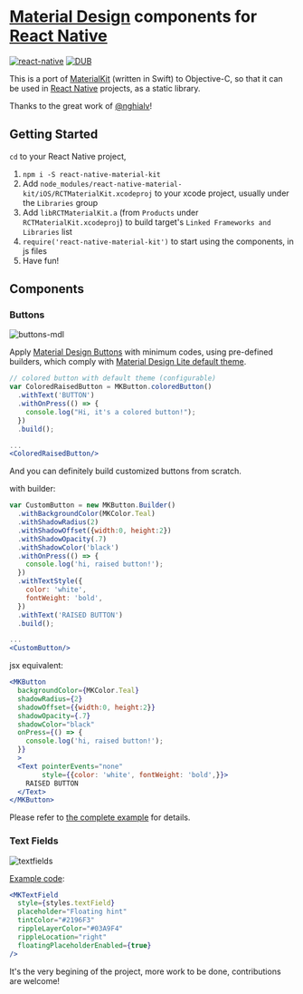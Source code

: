 # [Material Design](http://www.google.com/design/spec/material-design/introduction.html) components for [React Native](https://facebook.github.io/react-native)

[![react-native](https://img.shields.io/badge/react--native-v0.7.1-05A5D1.svg)](https://facebook.github.io/react-native "tested react-native version")
[![DUB](https://img.shields.io/dub/l/vibe-d.svg)](https://raw.githubusercontent.com/xinthink/react-native-material-kit/master/LICENSE.md "MIT")

This is a port of [MaterialKit](https://github.com/nghialv/MaterialKit) (written in Swift) to Objective-C, so that it can be used in [React Native](https://facebook.github.io/react-native) projects, as a static library.

Thanks to the great work of [@nghialv](https://github.com/nghialv)!


## Getting Started

`cd` to your React Native project,

1. `npm i -S react-native-material-kit`
2. Add `node_modules/react-native-material-kit/iOS/RCTMaterialKit.xcodeproj` to your xcode project, usually under the `Libraries` group
3. Add `libRCTMaterialKit.a` (from `Products` under `RCTMaterialKit.xcodeproj`) to build target's `Linked Frameworks and Libraries` list
4. `require('react-native-material-kit')` to start using the components, in js files
5. Have fun!


## Components

### Buttons

![buttons-mdl](https://cloud.githubusercontent.com/assets/390805/8761525/08593298-2d88-11e5-98dc-6180a5122b1f.gif)

Apply [Material Design Buttons](http://www.getmdl.io/components/index.html#buttons-section) with minimum codes, using pre-defined builders, which comply with [Material Design Lite default theme](http://www.getmdl.io/customize/index.html).

```jsx
// colored button with default theme (configurable)
var ColoredRaisedButton = MKButton.coloredButton()
  .withText('BUTTON')
  .withOnPress(() => {
    console.log("Hi, it's a colored button!");
  })
  .build();

...
<ColoredRaisedButton/>
```

And you can definitely build customized buttons from scratch.

with builder:

```jsx
var CustomButton = new MKButton.Builder()
  .withBackgroundColor(MKColor.Teal)
  .withShadowRadius(2)
  .withShadowOffset({width:0, height:2})
  .withShadowOpacity(.7)
  .withShadowColor('black')
  .withOnPress(() => {
    console.log('hi, raised button!');
  })
  .withTextStyle({
    color: 'white',
    fontWeight: 'bold',
  })
  .withText('RAISED BUTTON')
  .build();

...
<CustomButton/>
```

jsx equivalent:

```jsx
<MKButton
  backgroundColor={MKColor.Teal}
  shadowRadius={2}
  shadowOffset={{width:0, height:2}}
  shadowOpacity={.7}
  shadowColor="black"
  onPress={() => {
    console.log('hi, raised button!');
  }}
  >
  <Text pointerEvents="none"
        style={{color: 'white', fontWeight: 'bold',}}>
    RAISED BUTTON
  </Text>
</MKButton>
```

Please refer to [the complete example](https://github.com/xinthink/react-native-material-kit/blob/master/Example/App/buttons.js) for details.


### Text Fields

![textfields](https://cloud.githubusercontent.com/assets/390805/8715858/2f420854-2bbb-11e5-8ec9-9ff35b6fdeed.gif)

[Example code](https://github.com/xinthink/react-native-material-kit/blob/master/Example/App/textfields.js):

```jsx
<MKTextField
  style={styles.textField}
  placeholder="Floating hint"
  tintColor="#2196F3"
  rippleLayerColor="#03A9F4"
  rippleLocation="right"
  floatingPlaceholderEnabled={true}
/>
```


It's the very begining of the project, more work to be done, contributions are welcome!
